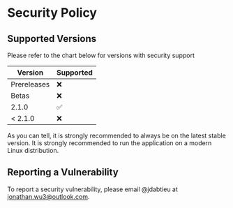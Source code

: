 # Security Policy

## Supported Versions

Please refer to the chart below for versions with security support

| Version     | Supported          |
| ----------- | ------------------ |
| Prereleases | :x:                |
| Betas       | :x:                |
| 2.1.0       | :white_check_mark: |
| < 2.1.0     | :x:                |

As you can tell, it is strongly recommended to always be on the latest stable version. It is strongly recommended to run the application on a modern Linux distribution.

## Reporting a Vulnerability

To report a security vulnerability, please email @jdabtieu at [jonathan.wu3@outlook.com](jonathan.wu3@outlook.com).
